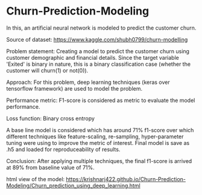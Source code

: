 # Churn-Prediction-Modeling
In this, an artificial neural network is modeled to predict the customer churn.

Source of dataset: https://www.kaggle.com/shubh0799/churn-modelling

Problem statement: Creating a model to predict the customer churn using customer demographic and financial details. Since the target variable 'Exited' is binary in nature, this is a binary classification case (whether the customer will churn(1) or not(0)).

Approach: For this problem, deep learning techniques (keras over tensorflow framework) are used to model the problem.

Performance metric: F1-score is considered as metric to evaluate the model performance.

Loss function: Binary cross entropy

A base line model is considered which has around 71% f1-score over which different techniques like feature-scaling, re-sampling, hyper-parameter tuning were using to improve the metric of interest. Final model is save as .h5 and loaded for reproduceability of results.

Conclusion: After applying multiple techniques, the final f1-score is arrived at 89% from baseline value of 71%.

html view of the model: https://krishnarj422.github.io/Churn-Prediction-Modeling/Churn_prediction_using_deep_learning.html
